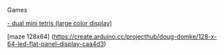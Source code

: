 Games

[- dual mini tetris (large color display)](https://blog.arduino.cc/2019/09/17/mini-tetris-cabinet-commands-waitstaff-to-fetch-more-water-and-coffee/)

[maze 128x64] (https://create.arduino.cc/projecthub/doug-domke/128-x-64-led-flat-panel-display-caa4d3) 


